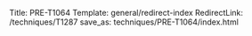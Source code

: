 Title: PRE-T1064
Template: general/redirect-index
RedirectLink: /techniques/T1287
save_as: techniques/PRE-T1064/index.html
